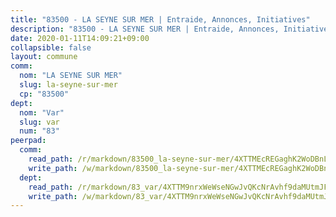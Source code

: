```yaml
---
title: "83500 - LA SEYNE SUR MER | Entraide, Annonces, Initiatives"
description: "83500 - LA SEYNE SUR MER | Entraide, Annonces, Initiatives"
date: 2020-01-11T14:09:21+09:00
collapsible: false
layout: commune
comm:
  nom: "LA SEYNE SUR MER"
  slug: la-seyne-sur-mer
  cp: "83500"
dept:
  nom: "Var"
  slug: var
  num: "83"
peerpad:
  comm:
    read_path: /r/markdown/83500_la-seyne-sur-mer/4XTTMEcREGaghK2WoDBnLdf5DVfyoehbzSSBpPvToNDwu596Z
    write_path: /w/markdown/83500_la-seyne-sur-mer/4XTTMEcREGaghK2WoDBnLdf5DVfyoehbzSSBpPvToNDwu596Z-K3TgU6Wev93rpoxyDTjZovPyXuA936hyjMR6D3DL8iXhqXRGmA3GHvy1k7EsGkwFjAmjAsC6Fq6tJT1SZq8koUUqWHz88vTkg3dJhXKq6JgrfniVyW8v7Kfv2Dx8JfrEs5auvD8M
  dept:
    read_path: /r/markdown/83_var/4XTTM9nrxWeWseNGwJvQKcNrAvhf9daMUtmJFyuTCRVRxiQhJ
    write_path: /w/markdown/83_var/4XTTM9nrxWeWseNGwJvQKcNrAvhf9daMUtmJFyuTCRVRxiQhJ-K3TgTkbV5EeE5ztheh8tn4MGBxq8r8BVQdiSVrn3rAQKUfBUzy1SpnL7kiXYD24VhE1ooCba4S1a12268DXaVL5Dh1W3oDQu8Yj58kjUk3PAVaf4GwZWkisJBFW5Z6TWnf5Ads7a
---
```


